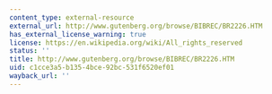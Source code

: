 ```yaml
---
content_type: external-resource
external_url: http://www.gutenberg.org/browse/BIBREC/BR2226.HTM
has_external_license_warning: true
license: https://en.wikipedia.org/wiki/All_rights_reserved
status: ''
title: http://www.gutenberg.org/browse/BIBREC/BR2226.HTM
uid: c1cce3a5-b135-4bce-92bc-531f6520ef01
wayback_url: ''
---
```

